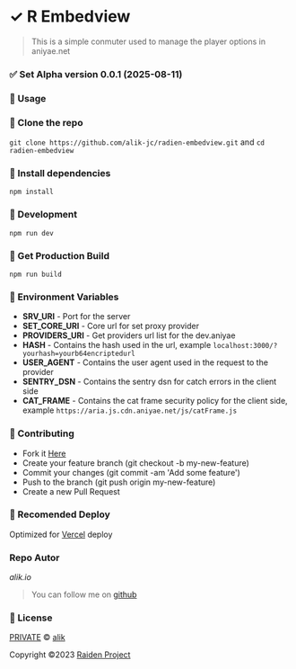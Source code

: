 # ✓ R Embedview
> This is a simple conmuter used to manage the player options in aniyae.net

### ✅ Set Alpha version 0.0.1 (2025-08-11)

### **:rocket: Usage**

### **:wrench: Clone the repo**
```git clone https://github.com/alik-jc/radien-embedview.git``` and 
```cd radien-embedview```
### **:wrench: Install dependencies**
```npm install```
### **:wrench: Development**
```npm run dev```
### **:wrench: Get Production Build**
```npm run build```

### **:wrench: Environment Variables**
- **SRV_URI** - Port for the server
- **SET_CORE_URI** - Core url for set proxy provider
- **PROVIDERS_URI** - Get providers url list for the dev.aniyae
- **HASH** - Contains the hash used in the url, example
    ```localhost:3000/?yourhash=yourb64encriptedurl```
- **USER_AGENT** - Contains the user agent used in the request to the provider
- **SENTRY_DSN** - Contains the sentry dsn for catch errors in the client side
- **CAT_FRAME** - Contains the cat frame security policy for the client side, example
    ```https://aria.js.cdn.aniyae.net/js/catFrame.js```

### **:wrench: Contributing**
- Fork it [Here](https://github.com/alik-jc/radien-embedview/fork)
- Create your feature branch (git checkout -b my-new-feature)
- Commit your changes (git commit -am 'Add some feature')
- Push to the branch (git push origin my-new-feature)
- Create a new Pull Request

### **:wrench: Recomended Deploy**
Optimized for [Vercel](https://vercel.com/) deploy


### **Repo Autor**

_*alik.io*_

> You can follow me on
> [github](https://github.com/alik-jc)

### **:memo: License**

[PRIVATE](LICENSE) &copy; [alik](https://jc.qsag.cloud)

Copyright ©2023 [Raiden Project](https://qsag.cloud)
